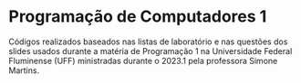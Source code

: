# Programação de Computadores 1
Códigos realizados baseados nas listas de laboratório e nas questões dos slides usados durante a matéria de Programação 1 na Universidade Federal Fluminense (UFF) ministradas durante o 2023.1 pela professora Simone Martins.
